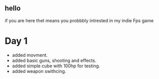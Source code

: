## hello

if you are here thet means you probbbly intrested in my indie Fps game

# Day 1

- added movment.
- added basic guns, shooting and effects.
- added simple cube with 100hp for testing.
- added weapon swithcing.


